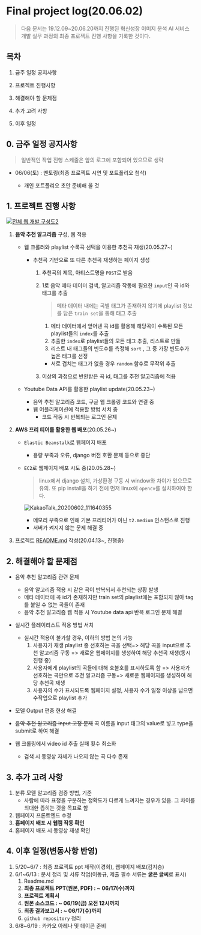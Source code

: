 # Final project log(20.06.02)

> 다음 문서는 19.12.09~20.06.20까지 진행된 혁신성장 이미지 분석 AI 서비스 개발 실무 과정의 최종 프로젝트 진행 사항을 기록한 것이다.



## 목차

1. 금주 일정 공지사항

2. 프로젝트 진행사항

3. 해결해야 할 문제점

4. 추가 고려 사항

5. 이후 일정

   

## 0. 금주 일정 공지사항

> 일반적인 작업 진행 스케줄은 앞의 로그에 포함되어 있으므로 생략

- 06/06(토) : 멘토링(최종 프로젝트 시연 및 포트폴리오 첨삭)

  - 개인 포트폴리오 초안 준비해 올 것

  

## 1. 프로젝트 진행 사항

[![전체 웹 개발 구성도2](https://user-images.githubusercontent.com/58945760/83135762-4dd4b600-a121-11ea-9699-e58cbcad6e23.PNG)](https://user-images.githubusercontent.com/58945760/83135762-4dd4b600-a121-11ea-9699-e58cbcad6e23.PNG)

1. **음악 추천 알고리즘** 구성, 웹 적용

   - 웹 크롤러와 playlist 수록곡 선택을 이용한 추천곡 재생(20.05.27~)

     - 추천곡 기반으로 또 다른 추천곡 재생하는 페이지 생성

       1. 추천곡의 제목, 아티스트명을 `POST`로 받음

       2. 1로 음악 메타 데이터 검색, 알고리즘 작동에 필요한 `input`인 곡 id와 태그를 추출

          > 메타 데이터 내에는 곡별 태그가 존재하지 않기에 playlist 정보를 담은 `train set`을 통해 태그 추출 

          1.  메타 데이터에서 얻어낸 곡 id를 활용해 해당곡이 수록된 모든 playlist들의 `index`를 추출
          2. 추출한 `index`로 playlist들의 모든 태그 추출, 리스트로 만듦
          3.  리스트 내 태그들의 빈도수를 측정해 `sort` , 그 중 가장 빈도수가 높은 태그를 선정

          - 서로 겹치는 태그가 없을 경우 `random` 함수로 무작위 추출

       3. 이상의 과정으로 반환받은 곡 id, 태그를 추천 알고리즘에 적용

       

   - Youtube Data API를 활용한 playlist update(20.05.23~)

     - 음악 추천 알고리즘 코드, 구글 웹 크롤링 코드와 연결 중
     - 웹 어플리케이션에 적용할 방법 서치 중
       - 코드 작동 시 반복되는 로그인 문제

   

2. **AWS 프리 티어를 활용한 웹 배포**(20.05.26~)

   - `Elastic Beanstalk`로 웹페이지 배포

     - 용량 부족과 오류, django 버전 호환 문제 등으로 중단 

   - `EC2`로 웹페이지 배포 시도 중(20.05.28~)

     > linux에서 django 설치, 가상환경 구동 시 window와 차이가 있으므로 유의.  또 pip install을 하기 전에 먼저 linux에 `opencv`를 설치하여야 한다.

     ![KakaoTalk_20200602_111640355](https://user-images.githubusercontent.com/58945760/83525915-9d9bee80-a520-11ea-8cca-85ec617b801e.png)

     - 메모리 부족으로 인해 기본 프리티어가 아닌 `t2.medium` 인스턴스로 진행
     - 서버가 켜지지 않는 문제 해결 중

     

3. 프로젝트 [README.md](https://github.com/dannylee93/Emotion-Recognition/blob/master/README.md#emotion-recognition) 작성(20.04.13~, 진행중)



## 2. 해결해야 할 문제점

- 음악 추천 알고리즘 관련 문제

  - 음악 알고리즘 적용 시 같은 곡이 반복되서 추천되는 상황 발생
  - 메타 데이터에 곡 id가 존재하지만 train set의 playlist에는 포함되지 않아 tag를 붙일 수 없는 곡들이 존재  
  - 음악 추천 알고리즘 웹 적용 시 Youtube data api 반복 로그인 문제 해결

- 실시간 플레이리스트 적용 방법 서치

  - 실시간 적용이 불가할 경우, 이하의 방법 논의 가능
    1. 사용자가 재생 playlist 중 선호하는 곡을 선택=> 해당 곡을 input으로 추천 알고리즘 구동 => 새로운 웹페이지를 생성하여 해당 추천곡 재생(동시 진행 중)
    2. 사용자에게 playlist의 곡들에 대해 호불호를 표시하도록 함 => 사용자가 선호하는 곡만으로 추천 알고리즘 구동=> 새로운 웹페이지를 생성하여 해당 추천곡 재생
    3. 사용자의 수가 표시되도록 웹페이지 설정, 사용자 수가 일정 이상을 넘으면 수작업으로 playlist 추가

- 모델 Output 편중 현상 해결

- <del>음악 추천 알고리즘 input 고정 문제</del> 곡 이름을 input 태그의 value로 넣고 type을 submit로 하여 해결   

- 웹 크롤링에서 video id 추출 실패 횟수 최소화

  - 검색 시 동영상 자체가 나오지 않는 곡 다수 존재

    

## 3. 추가 고려 사항

1. 분류 모델 알고리즘 검증 방법, 기준
   - 사람에 따라 표정을 구분하는 정확도가 다르게 느껴지는 경우가 있음. 그 차이를 최대한 좁히는 것을 목표로 함
2. 웹페이지 프론트엔드 수정
3. **홈페이지 배포 시 웹캠 작동 확인**
4. 홈페이지 배포 시 동영상 재생 확인



## 4. 이후 일정(변동사항 반영)

1. 5/20~6/7 : 최종 프로젝트 ppt 제작(이경희), 웹페이지 배포(김지승)
2. 6/1~6/13 : 문서 정리 및 서류 작업(이동규, 제출 필수 서류는 **굵은 글씨**로 표시)
   1. Readme.md
   2. **최종 프로젝트 PPT(원본, PDF) : ~ 06/17(수)까지**
   3. **프로젝트 계획서**
   4. **원본 소스코드 : ~ 06/19(금) 오전 12시까지**
   5. **최종 결과보고서 : ~ 06/17(수)까지**
   6. `github repository` 정리
3. 6/8~6/19 : 카카오 아레나 및 데이콘 준비